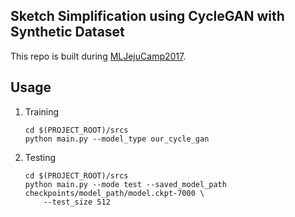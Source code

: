 ## Sketch Simplification using CycleGAN with Synthetic Dataset

This repo is built during [MLJejuCamp2017](https://github.com/MLJejuCamp2017).

## Usage
1. Training
    ```shell
    cd $(PROJECT_ROOT)/srcs
    python main.py --model_type our_cycle_gan
    ```

2. Testing
    ```shell
    cd $(PROJECT_ROOT)/srcs
    python main.py --mode test --saved_model_path checkpoints/model_path/model.ckpt-7000 \
        --test_size 512
    ```
